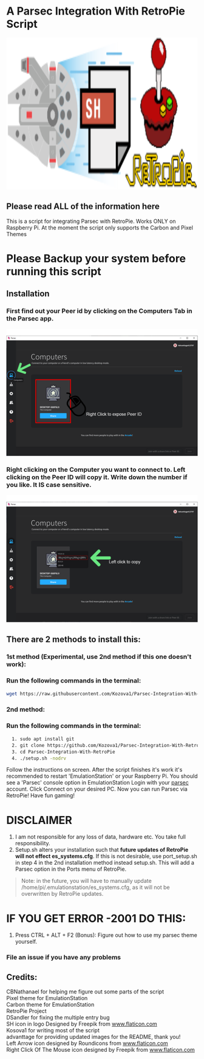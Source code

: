 # A Parsec Integration With RetroPie Script
<img src="https://github.com/Kozova1/Parsec-Integration-With-RetroPie/blob/master/RetroPie-Parsec.logo.svg" alt="The Logo" width="1600" height="400">

## Please read ALL of the information here


This is a script for integrating Parsec with RetroPie.
Works ONLY on Raspberry Pi.
At the moment the script only supports the Carbon and Pixel Themes
# Please Backup your system before running this script

## Installation

### First find out your Peer id by clicking on the Computers Tab in the Parsec app.
![image 1](https://raw.githubusercontent.com/Kozova1/Parsec-Integration-With-RetroPie/master/parsec_1.png)


### Right clicking on the Computer you want to connect to. Left clicking on the Peer ID will copy it. Write down the number if you like. It IS case sensitive.


![image 2](https://raw.githubusercontent.com/Kozova1/Parsec-Integration-With-RetroPie/master/parsec_2.png)

## There are 2 methods to install this:
### 1st method (Experimental, use 2nd method if this one doesn't work):
### Run the following commands in the terminal:
```bash
wget https://raw.githubusercontent.com/Kozova1/Parsec-Integration-With-RetroPie/master/curlsetup.sh && sh curlsetup.sh
```
### 2nd method:
### Run the following commands in the terminal:
```bash
  1. sudo apt install git
  2. git clone https://github.com/Kozova1/Parsec-Integration-With-RetroPie.git
  3. cd Parsec-Integration-With-RetroPie
  4. ./setup.sh -nodrv
```
Follow the instructions on screen.
After the script finishes it's work it's recommended to restart 'EmulationStation' or your Raspberry Pi.
You should see a 'Parsec'  console option in EmulationStation
Login with your [parsec](https://parsecgaming.com) account.
Click Connect on your desired PC.
Now you can run Parsec via RetroPie! Have fun gaming!

# DISCLAIMER
1. I am not responsible for any loss of data, hardware etc. You take full responsibility.
2. Setup.sh alters your installation such that **future updates of RetroPie will not effect es_systems.cfg**. If this is not desirable, use port_setup.sh in step 4 in the 2nd installation method instead setup.sh. This will add a Parsec option in the Ports menu of RetroPie.
> Note: in the future, you will have to manually update /home/pi/.emulationstation/es_systems.cfg, as it will not be overwritten by RetroPie updates.


# IF YOU GET ERROR -2001 DO THIS:
1. Press CTRL + ALT + F2
(Bonus): Figure out how to use my parsec theme yourself.

### File an issue if you have any problems
## Credits:
CBNathanael for helping me figure out some parts of the script  
Pixel theme for EmulationStation  
Carbon theme for EmulationStation  
RetroPie Project  
DSandler for fixing the multiple entry bug  
SH icon in logo Designed by Freepik from www.flaticon.com  
Kosova1 for writing most of the script  
advanttage for providing updated images for the README, thank you!  
Left Arrow icon designed by Roundicons from www.flaticon.com  
Right Click Of The Mouse icon designed by Freepik from www.flaticon.com  

